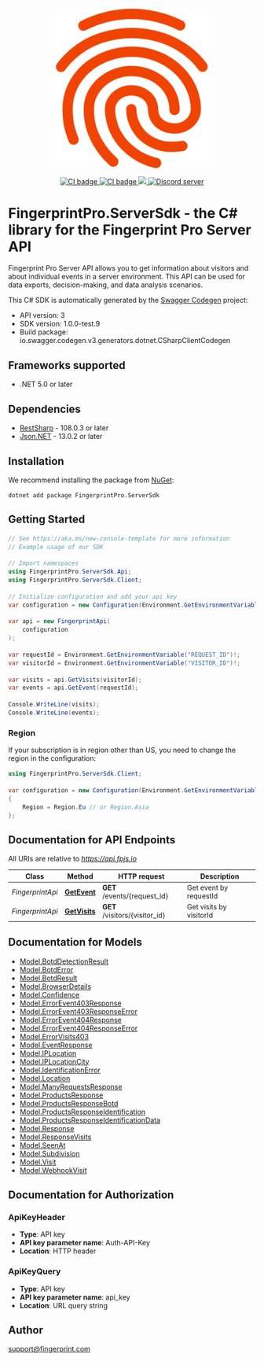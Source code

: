 <p align="center">
    <a href="https://fingerprint.com">
        <picture>
            <source media="(prefers-color-scheme: dark)" srcset="https://raw.githubusercontent.com/fingerprintjs/fingerprint-pro-server-api-dotnet-sdk/main/res/logo_light.svg" />
            <source media="(prefers-color-scheme: light)" srcset="https://raw.githubusercontent.com/fingerprintjs/fingerprint-pro-server-api-dotnet-sdk/main/res/logo_dark.svg" />
            <img src="https://raw.githubusercontent.com/fingerprintjs/fingerprint-pro-server-api-dotnet-sdk/main/res/logo_dark.svg" alt="Fingerprint logo" width="312px" />
        </picture>
    </a>
</p>
<p align="center">
    <a href="https://github.com/fingerprintjs/fingerprint-pro-server-api-dotnet-sdk/actions/workflows/release.yml">
        <img src="https://github.com/fingerprintjs/fingerprint-pro-server-api-dotnet-sdk/actions/workflows/release.yml/badge.svg" alt="CI badge" />
    </a>
    <a href="https://github.com/fingerprintjs/fingerprint-pro-server-api-dotnet-sdk/actions/workflows/tests.yml">
        <img src="https://github.com/fingerprintjs/fingerprint-pro-server-api-dotnet-sdk/actions/workflows/tests.yml/badge.svg" alt="CI badge" />
    </a>
    <a href="https://opensource.org/licenses/MIT">
        <img src="https://img.shields.io/:license-mit-blue.svg?style=flat"/>
    </a>
    <a href="https://discord.gg/39EpE2neBg">
        <img src="https://img.shields.io/discord/852099967190433792?style=logo&label=Discord&logo=Discord&logoColor=white" alt="Discord server">
    </a>
</p>

# FingerprintPro.ServerSdk - the C# library for the Fingerprint Pro Server API

Fingerprint Pro Server API allows you to get information about visitors and about individual events in a server environment. This API can be used for data exports, decision-making, and data analysis scenarios.

This C# SDK is automatically generated by the [Swagger Codegen](https://github.com/swagger-api/swagger-codegen) project:

- API version: 3
- SDK version: 1.0.0-test.9
- Build package: io.swagger.codegen.v3.generators.dotnet.CSharpClientCodegen

<a name="frameworks-supported"></a>
## Frameworks supported
- .NET 5.0 or later

<a name="dependencies"></a>
## Dependencies
- [RestSharp](https://www.nuget.org/packages/RestSharp) - 108.0.3 or later
- [Json.NET](https://www.nuget.org/packages/Newtonsoft.Json/) - 13.0.2 or later

<a name="installation"></a>
## Installation

We recommend installing the package from [NuGet](https://docs.nuget.org/consume/installing-nuget):
```shell
dotnet add package FingerprintPro.ServerSdk
```

<a name="getting-started"></a>
## Getting Started

```csharp
// See https://aka.ms/new-console-template for more information
// Example usage of our SDK

// Import namespaces
using FingerprintPro.ServerSdk.Api;
using FingerprintPro.ServerSdk.Client;

// Initialize configuration and add your api key
var configuration = new Configuration(Environment.GetEnvironmentVariable("API_KEY")!);

var api = new FingerprintApi(
    configuration
);

var requestId = Environment.GetEnvironmentVariable("REQUEST_ID")!;
var visitorId = Environment.GetEnvironmentVariable("VISITOR_ID")!;

var visits = api.GetVisits(visitorId);
var events = api.GetEvent(requestId);

Console.WriteLine(visits);
Console.WriteLine(events);
```

### Region

If your subscription is in region other than US, you need to change the region in the configuration:

```csharp
using FingerprintPro.ServerSdk.Client;

var configuration = new Configuration(Environment.GetEnvironmentVariable("API_KEY")!)
{
    Region = Region.Eu // or Region.Asia
};
```

<a name="documentation-for-api-endpoints"></a>
## Documentation for API Endpoints

All URIs are relative to *https://api.fpjs.io*

Class | Method | HTTP request | Description
------------ | ------------- | ------------- | -------------
*FingerprintApi* | [**GetEvent**](docs/FingerprintApi.md#getevent) | **GET** /events/{request_id} | Get event by requestId
*FingerprintApi* | [**GetVisits**](docs/FingerprintApi.md#getvisits) | **GET** /visitors/{visitor_id} | Get visits by visitorId

<a name="documentation-for-models"></a>
## Documentation for Models

 - [Model.BotdDetectionResult](docs/BotdDetectionResult.md)
 - [Model.BotdError](docs/BotdError.md)
 - [Model.BotdResult](docs/BotdResult.md)
 - [Model.BrowserDetails](docs/BrowserDetails.md)
 - [Model.Confidence](docs/Confidence.md)
 - [Model.ErrorEvent403Response](docs/ErrorEvent403Response.md)
 - [Model.ErrorEvent403ResponseError](docs/ErrorEvent403ResponseError.md)
 - [Model.ErrorEvent404Response](docs/ErrorEvent404Response.md)
 - [Model.ErrorEvent404ResponseError](docs/ErrorEvent404ResponseError.md)
 - [Model.ErrorVisits403](docs/ErrorVisits403.md)
 - [Model.EventResponse](docs/EventResponse.md)
 - [Model.IPLocation](docs/IPLocation.md)
 - [Model.IPLocationCity](docs/IPLocationCity.md)
 - [Model.IdentificationError](docs/IdentificationError.md)
 - [Model.Location](docs/Location.md)
 - [Model.ManyRequestsResponse](docs/ManyRequestsResponse.md)
 - [Model.ProductsResponse](docs/ProductsResponse.md)
 - [Model.ProductsResponseBotd](docs/ProductsResponseBotd.md)
 - [Model.ProductsResponseIdentification](docs/ProductsResponseIdentification.md)
 - [Model.ProductsResponseIdentificationData](docs/ProductsResponseIdentificationData.md)
 - [Model.Response](docs/Response.md)
 - [Model.ResponseVisits](docs/ResponseVisits.md)
 - [Model.SeenAt](docs/SeenAt.md)
 - [Model.Subdivision](docs/Subdivision.md)
 - [Model.Visit](docs/Visit.md)
 - [Model.WebhookVisit](docs/WebhookVisit.md)

<a name="documentation-for-authorization"></a>
## Documentation for Authorization

<a name="ApiKeyHeader"></a>
### ApiKeyHeader

- **Type**: API key
- **API key parameter name**: Auth-API-Key
- **Location**: HTTP header
        
<a name="ApiKeyQuery"></a>
### ApiKeyQuery

- **Type**: API key
- **API key parameter name**: api_key
- **Location**: URL query string
        

<a name="Author"></a>
## Author
<a href="mailto:support@fingerprint.com">support@fingerprint.com</a>